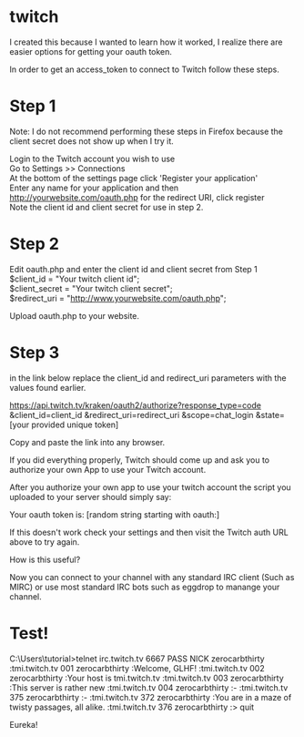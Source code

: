 # twitch

I created this because I wanted to learn how it worked, I realize there are easier options for getting your oauth token.

In order to get an access_token to connect to Twitch follow these steps.

<h1>Step 1</h1>

Note: I do not recommend performing these steps in Firefox because the client secret does not show up when I try it.

Login to the Twitch account you wish to use<br>
Go to Settings >> Connections<br>
At the bottom of the settings page click 'Register your application'<br>
Enter any name for your application and then http://yourwebsite.com/oauth.php for the redirect URI, click register<br>
Note the client id and client secret for use in step 2.<br>

<h1>Step 2</h1>

Edit oauth.php and enter the client id and client secret from Step 1 <br>
$client_id = "Your twitch client id";<br>
$client_secret = "Your twitch client secret";<br>
$redirect_uri = "http://www.yourwebsite.com/oauth.php";

Upload oauth.php to your website.

<h1>Step 3</h1>

in the link below replace the client_id and redirect_uri parameters with the values found earlier.

https://api.twitch.tv/kraken/oauth2/authorize?response_type=code
    &client_id=client_id
    &redirect_uri=redirect_uri
    &scope=chat_login
    &state=[your provided unique token]

Copy and paste the link into any browser.

If you did everything properly, Twitch should come up and ask you to authorize your own App to use your Twitch account.

After you authorize your own app to use your twitch account the script you uploaded to your server should simply say:

Your oauth token is: [random string starting with oauth:]

If this doesn't work check your settings and then visit the Twitch auth URL above to try again.

How is this useful?

Now you can connect to your channel with any standard IRC client (Such as MIRC) or use most standard IRC bots such as eggdrop to manange your channel.

<h1>Test!</h1>
C:\Users\tutorial>telnet irc.twitch.tv 6667
PASS <an actual oauth token goes here>
NICK zerocarbthirty
:tmi.twitch.tv 001 zerocarbthirty :Welcome, GLHF!
:tmi.twitch.tv 002 zerocarbthirty :Your host is tmi.twitch.tv
:tmi.twitch.tv 003 zerocarbthirty :This server is rather new
:tmi.twitch.tv 004 zerocarbthirty :-
:tmi.twitch.tv 375 zerocarbthirty :-
:tmi.twitch.tv 372 zerocarbthirty :You are in a maze of twisty passages, all alike.
:tmi.twitch.tv 376 zerocarbthirty :>
quit

Eureka!


